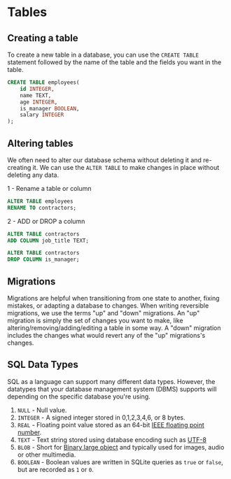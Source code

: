 # Tables

## Creating a table

To create a new table in a database, you can use the `CREATE TABLE` statement followed by the name of the table and the fields you want in the table.

```sql
CREATE TABLE employees(
    id INTEGER,
    name TEXT,
    age INTEGER,
    is_manager BOOLEAN,
    salary INTEGER
);
```

## Altering tables

We often need to alter our database schema without deleting it and re-creating it. We can use the `ALTER TABLE` to make changes in place without deleting any data.

1 - Rename a table or column
```sql
ALTER TABLE employees
RENAME TO contractors;
```

2 - ADD or DROP a column
```sql
ALTER TABLE contractors
ADD COLUMN job_title TEXT;

ALTER TABLE contractors
DROP COLUMN is_manager;
```

## Migrations

Migrations are helpful when transitioning from one state to another, fixing mistakes, or adapting a database to changes. When writing reversible migrations, we use the terms "up" and "down" migrations. An "up" migration is simply the set of changes you want to make, like altering/removing/adding/editing a table in some way. A "down" migration includes the changes what would revert any of the "up" migrations's changes.

## SQL Data Types

SQL as a language can support many different data types. However, the datatypes that your database management system (DBMS) supports will depending on the specific database you're using.

1. `NULL` - Null value.
2. `INTEGER` - A signed integer stored in 0,1,2,3,4,6, or 8 bytes.
3. `REAL` - Floating point value stored as an 64-bit [IEEE floating point number](https://en.wikipedia.org/wiki/IEEE_754).
4. `TEXT` - Text string stored using database encoding such as [UTF-8](https://en.wikipedia.org/wiki/UTF-8)
5. `BLOB` - Short for [Binary large object](https://en.wikipedia.org/wiki/Binary_large_object) and typically used for images, audio or other multimedia.
6. `BOOLEAN` - Boolean values are written in SQLite queries as `true` or `false`, but are recorded as `1` or `0`.

